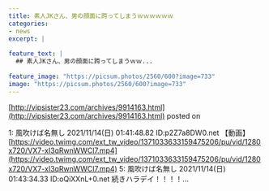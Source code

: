 ```yaml
---
title: 素人JKさん、男の顔面に跨ってしまうｗｗｗｗｗｗ
categories:
- news
excerpt: |
  
feature_text: |
  ## 素人JKさん、男の顔面に跨ってしまうｗｗ...
  
feature_image: "https://picsum.photos/2560/600?image=733"
image: "https://picsum.photos/2560/600?image=733"
---
```


[http://vipsister23.com/archives/9914163.html](http://vipsister23.com/archives/9914163.html)
posted on 

<!--more-->

1: 風吹けば名無し 2021/11/14(日) 01:41:48.82 ID:p2Z7a8DW0.net 【動画】[https://video.twimg.com/ext_tw_video/1371033633159475206/pu/vid/1280x720/VX7-xI3qRwnWWCl7.mp4](https://video.twimg.com/ext_tw_video/1371033633159475206/pu/vid/1280x720/VX7-xI3qRwnWWCl7.mp4) 5: 風吹けば名無し 2021/11/14(日) 01:43:34.33 ID:oQiXXnL+0.net 続きハラデイ！！！！...
